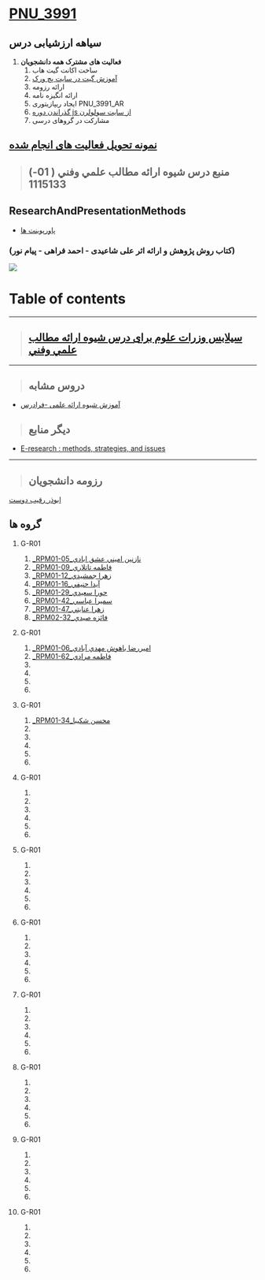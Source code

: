 <a name="TOC"></a>
# [PNU_3991](https://github.com/AliRazavi-edu/PNU_3991#TOC)

## سیاهه ارزشیابی درس
1. **فعالیت های مشترک همه دانشجویان**
    1. ساخت اکانت گیت هاب
    2. [آموزش گیت در سایت پچ ورک](http://jlord.us/patchwork/)
    3. ارائه رزومه
    4. ارائه انگیزه نامه
    5. ایجاد ریپازیتوری PNU_3991_AR
    6. [گذراندن دوره js از سایت سولولرن](http://Sololearn.com)
    7. مشارکت در گروهای درسی
    
[**نمونه تحویل فعالیت های انجام شده**](https://github.com/mir-mohammad/PNU_3991_AR/)
---------------

>## (منبع درس شيوه ارائه مطالب علمي وفني ( 01-1115133


## ResearchAndPresentationMethods

- [پاورپوینت ها]()
    
###    (کتاب روش پژوهش و ارائه اثر علی شاعیدی - احمد فراهی - پیام نور)

<a href=""><img src="https://github.com/AliRazavi-edu/PNU_3991/blob/master/_Image/ResearchAndPresentationMethods1.png"> </a>
# Table of contents






--------------

>## [سیلابس وزرات علوم برای درس شيوه ارائه مطالب علمي وفني](https://github.com/AliRazavi-edu/PNU_3991/blob/master/_Syllabus/_1569752509_1_RP.pdf) 

------------------

> ## دروس مشابه
- [آموزش شیوه ارائه علمی -فرادرس](https://faradars.org/courses/fvacw9403-scientific-presentation)

> ## دیگر منابع
- [E-research : methods, strategies, and issues](https://archive.org/details/eresearchmethods0000ande/page/n9/mode/1up)

---

>## رزومه دانشجویان

[ابوذر رقيب دوست](https://jabozaroid.github.io/)

## گروه ها

1. G-R01
    1. [_RPM01-05_نازنين اميني عشق ابادي](https://github.com/AliRazavi-edu/PNU_3991/tree/master/_BSc/ResearchAndPresentationMethods/1322010_01/05_%D9%86%D8%A7%D8%B2%D9%86%D9%8A%D9%86%20%D8%A7%D9%85%D9%8A%D9%86%D9%8A%20%D8%B9%D8%B4%D9%82%20%D8%A7%D8%A8%D8%A7%D8%AF%D9%8A)    
    1. [_RPM01-09_فاطمه تاتلاري](https://github.com/AliRazavi-edu/PNU_3991/tree/master/_BSc/ResearchAndPresentationMethods/1322010_01/09_%D9%81%D8%A7%D8%B7%D9%85%D9%87%20%D8%AA%D8%A7%D8%AA%D9%84%D8%A7%D8%B1%D9%8A)
    1. [_RPM01-12_زهرا جمشيدي](https://github.com/AliRazavi-edu/PNU_3991/tree/master/_BSc/ResearchAndPresentationMethods/1322010_01/12_%D8%B2%D9%87%D8%B1%D8%A7%20%D8%AC%D9%85%D8%B4%D9%8A%D8%AF%D9%8A)    
    1. [_RPM01-16_آيدا حنيفي](https://github.com/AliRazavi-edu/PNU_3991/tree/master/_BSc/ResearchAndPresentationMethods/1322010_01/16_%D8%A2%D9%8A%D8%AF%D8%A7%20%D8%AD%D9%86%D9%8A%D9%81%D9%8A)    
    1. [_RPM01-29_حورا سعيدي](https://github.com/AliRazavi-edu/PNU_3991/tree/master/_BSc/ResearchAndPresentationMethods/1322010_01/29_%D8%AD%D9%88%D8%B1%D8%A7%20%D8%B3%D8%B9%D9%8A%D8%AF%D9%8A)    
    1. [_RPM01-42_سميرا عباسي](https://github.com/AliRazavi-edu/PNU_3991/tree/master/_BSc/ResearchAndPresentationMethods/1322010_01/42_%D8%B3%D9%85%D9%8A%D8%B1%D8%A7%20%D8%B9%D8%A8%D8%A7%D8%B3%D9%8A)
    1. [_RPM01-47_زهرا عنايتي](https://github.com/AliRazavi-edu/PNU_3991/tree/master/_BSc/ResearchAndPresentationMethods/1322010_01/47_%D8%B2%D9%87%D8%B1%D8%A7%20%D8%B9%D9%86%D8%A7%D9%8A%D8%AA%D9%8A) 
    1. [_RPM02-32_فائزه صيدي](https://github.com/AliRazavi-edu/PNU_3991/tree/master/_BSc/ResearchAndPresentationMethods/1322010_02/32_%D9%81%D8%A7%D8%A6%D8%B2%D9%87%20%D8%B5%D9%8A%D8%AF%D9%8A)
    
2. G-R01
    1. [_RPM01-06_اميررضا باهوش مهدي آبادي](https://github.com/AliRazavi-edu/PNU_3991/tree/master/_BSc/ResearchAndPresentationMethods/1322010_01/06_%D8%A7%D9%85%D9%8A%D8%B1%D8%B1%D8%B6%D8%A7%20%D8%A8%D8%A7%D9%87%D9%88%D8%B4%20%D9%85%D9%87%D8%AF%D9%8A%20%D8%A2%D8%A8%D8%A7%D8%AF%D9%8A)    
    1. [_RPM01-62_فاطمه مرادي](https://github.com/AliRazavi-edu/PNU_3991/tree/master/_BSc/ResearchAndPresentationMethods/1322010_01/62_%D9%81%D8%A7%D8%B7%D9%85%D9%87%20%D9%85%D8%B1%D8%A7%D8%AF%D9%8A)    
    1. []()    
    1. []()    
    1. []()    
    1. []()    
3. G-R01
    1. [_RPM01-34_محسن شكيبا](https://github.com/AliRazavi-edu/PNU_3991/tree/master/_BSc/ResearchAndPresentationMethods/1322010_01/34_%D9%85%D8%AD%D8%B3%D9%86%20%D8%B4%D9%83%D9%8A%D8%A8%D8%A7)    
    1. []()    
    1. []()    
    1. []()    
    1. []()    
    1. []()    
4. G-R01
    1. []()    
    1. []()    
    1. []()    
    1. []()    
    1. []()    
    1. []()    
5. G-R01
    1. []()    
    1. []()    
    1. []()    
    1. []()    
    1. []()    
    1. []()    
6. G-R01
    1. []()    
    1. []()    
    1. []()    
    1. []()    
    1. []()    
    1. []()    
7. G-R01
    1. []()    
    1. []()    
    1. []()    
    1. []()    
    1. []()    
    1. []()    
8. G-R01
    1. []()    
    1. []()    
    1. []()    
    1. []()    
    1. []()    
    1. []()    
9. G-R01
    1. []()    
    1. []()    
    1. []()    
    1. []()    
    1. []()    
    1. []()    
10. G-R01
    1. []()    
    1. []()    
    1. []()    
    1. []()    
    1. []()    
    1. []()    
